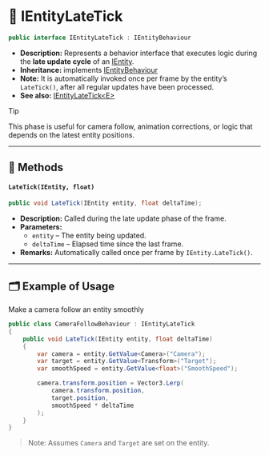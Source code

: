 # 🧩️ IEntityLateTick

```csharp
public interface IEntityLateTick : IEntityBehaviour
```

- **Description:** Represents a behavior interface that executes logic during the **late update cycle** of
  an [IEntity](../Entities/IEntity.md).
- **Inheritance:** implements [IEntityBehaviour](IEntityBehaviour.md)
- **Note:** It is automatically invoked once per frame by the entity’s `LateTick()`, after all
  regular updates have been processed.
- **See also:** [IEntityLateTick&lt;E&gt;](IEntityLateTick%601.md)

> [!TIP]
> This phase is useful for camera follow, animation corrections, or logic that
> depends on the latest entity positions.


---

## 🏹 Methods

#### `LateTick(IEntity, float)`

```csharp
public void LateTick(IEntity entity, float deltaTime);
```

- **Description:** Called during the late update phase of the frame.
- **Parameters:**
    - `entity` – The entity being updated.
    - `deltaTime` – Elapsed time since the last frame.
- **Remarks:** Automatically called once per frame by `IEntity.LateTick()`.

---

## 🗂 Example of Usage

Make a camera follow an entity smoothly

```csharp
public class CameraFollowBehaviour : IEntityLateTick
{
    public void LateTick(IEntity entity, float deltaTime)
    {
        var camera = entity.GetValue<Camera>("Camera");
        var target = entity.GetValue<Transform>("Target");
        var smoothSpeed = entity.GetValue<float>("SmoothSpeed");

        camera.transform.position = Vector3.Lerp(
            camera.transform.position,
            target.position,
            smoothSpeed * deltaTime
        );
    }
}
```

> Note: Assumes `Camera` and `Target` are set on the entity.